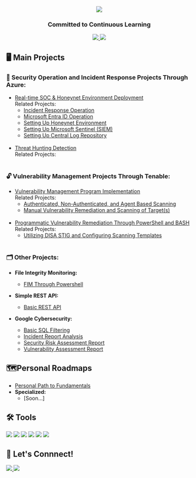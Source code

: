 <h1 align="center">
    <img src="https://readme-typing-svg.herokuapp.com/?font=Righteous&size=35&color=FFA500&center=true&vCenter=true&width=500&height=70&duration=2000&lines=Howdy!+👋;+I'm+Joshua+Balondo!;" />
</h1>

<h3 align="center"> Committed to Continuous Learning </h3>
<div align="center"> 
  <a href="mailto:joshuabalondo1@gmail.com">
    <img src="https://img.shields.io/badge/Gmail-333333?style=for-the-badge&logo=gmail&logoColor=red" />
  </a>
  <a href="https://linkedin.com/in/joshuabalondo1" target="_blank">
    <img src="https://img.shields.io/badge/LinkedIn-0077B5?style=for-the-badge&logo=linkedin&logoColor=white" target="_blank" />
  </a>
</div>

## 🖥️ Main Projects

### 🚨 Security Operation and Incident Response Projects Through Azure:
  - [Real-time SOC & Honeynet Environment Deployment](https://github.com/Joshua01X/CLOUD-SOC)<br>
    Related Projects:
    - [Incident Response Operation](https://github.com/Joshua01X/Incident-Response-Operation)
    - [Microsoft Entra ID Operation](https://github.com/Joshua01X/Users-And-Groups-Management)
    - [Setting Up Honeynet Environment](https://github.com/Joshua01X/Honeynet-Configuration)
    - [Setting Up Microsoft Sentinel (SIEM)](https://github.com/Joshua01X/SIEM-Configuration)
    - [Setting Up Central Log Repository](https://github.com/Joshua01X/LAW-Configuration)
    <br><br>
  - [Threat Hunting Detection](https://github.com/Joshua01X/Section-Under-Construction)<br>
    Related Projects:<br><br>

### 🔓 Vulnerability Management Projects Through Tenable: 
  - [Vulnerability Management Program Implementation](https://github.com/Joshua01X/Vulnerability-Management-Program)<br>
    Related Projects:
    - [Authenticated, Non-Authenticated, and Agent Based Scanning](https://github.com/Joshua01X/Authenticated-Non-Authenticad-Agent-Based-Scanning)
    - [Manual Vulnerability Remediation and Scanning of Target(s)](https://github.com/Joshua01X/Manual-Vulnerability-Remediation-Of-Targets)
    <br><br>
  - [Programmatic Vulnerability Remediation Through PowerShell and BASH](https://github.com/Joshua01X/Section-Under-Construction)<br>
    Related Projects:
    - [Utilizing DISA STIG and Configuring Scanning Templates](https://github.com/Joshua01X/Section-Under-Construction)<br><br>

### 🗂️ Other Projects:
- <b>File Integrity Monitoring:</b>
  - [FIM Through Powershell](https://github.com/Joshua01X/FIM-Through-Powershell)
 
- <b>Simple REST API:</b>
  - [Basic REST API](https://github.com/Joshua01X/Basic-REST-API)

- <b>Google Cybersecurity: </b>
  - [Basic SQL Filtering](https://github.com/Joshua01X/Basic-SQL-Filtering)
  - [Incident Report Analysis](https://github.com/Joshua01X/Incident-Report-Analysis)
  - [Security Risk Assessment Report](https://github.com/Joshua01X/Risk-Assessment-Report)
  - [Vulnerability Assessment Report](https://github.com/Joshua01X/Vulnerability-Assessment)

## 🗺️Personal Roadmaps
  - [Personal Path to Fundamentals](https://github.com/Joshua01X/Personal-Roadmap)
  - <b>Specialized:</b>
    - [Soon...]

## 🛠️ Tools
<div>
    <img src="https://img.shields.io/badge/-Active%20Directory-0078D4?&style=for-the-badge&logo=Windows&logoColor=white" />
    <img src="https://img.shields.io/badge/-Microsoft%20Azure-0078D4?&style=for-the-badge&logo=Microsoft%20Azure&logoColor=white" />
    <img src="https://img.shields.io/badge/-Microsoft_Defender_for_Endpoint-00A4EF?&style=for-the-badge&logo=Microsoft&logoColor=white" />
    <img src="https://img.shields.io/badge/-Microsoft_Sentinel-00A4EF?&style=for-the-badge&logo=Microsoft&logoColor=white" />
    <img src="https://img.shields.io/badge/-PowerShell-2E6DBF?&style=for-the-badge&logo=PowerShell&logoColor=white" />
    <img src="https://img.shields.io/badge/-Tenable-3E4D88?&style=for-the-badge&logo=Tenable&logoColor=white" />
</div>

## 🔗 Let's Connnect!

<div> 
  <a href="mailto:joshuabalondo1@gmail.com">
    <img src="https://img.shields.io/badge/Gmail-333333?style=for-the-badge&logo=gmail&logoColor=red" />
  </a>
  <a href="https://linkedin.com/in/joshuabalondo1" target="_blank">
    <img src="https://img.shields.io/badge/LinkedIn-0077B5?style=for-the-badge&logo=linkedin&logoColor=white" target="_blank" />
  </a>
</div>

